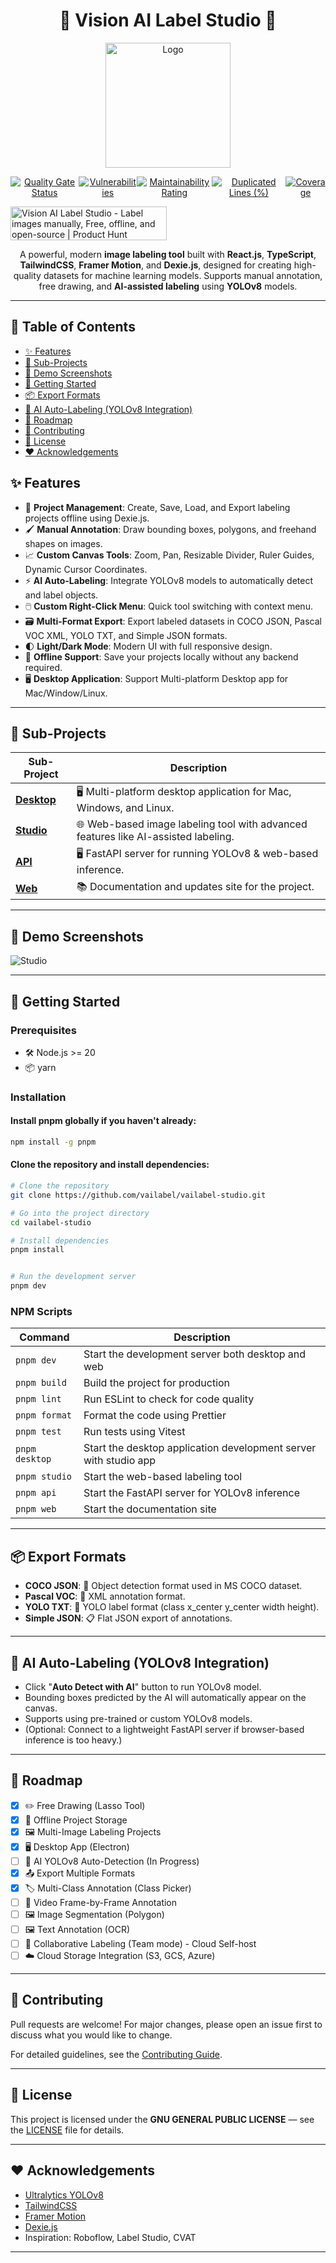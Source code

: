 <h1 align="center">🌟 Vision AI Label Studio 🌟</h1>
<p align="center">
  <img src="/apps/web/public/logo.png" alt="Logo" width="200">
</p>
<p align="center">
  <span style="display: flex; flex-direction: row; align-items: center; justify-content: center;">
    <a href="https://sonarcloud.io/summary/new_code?id=vailabel_vailabel-studio">
      <img src="https://sonarcloud.io/api/project_badges/measure?project=vailabel_vailabel-studio&metric=alert_status" alt="Quality Gate Status">
    </a>
    <a href="https://sonarcloud.io/summary/new_code?id=vailabel_vailabel-studio">
      <img src="https://sonarcloud.io/api/project_badges/measure?project=vailabel_vailabel-studio&metric=vulnerabilities" alt="Vulnerabilities">
    </a>
    <a href="https://sonarcloud.io/summary/new_code?id=vailabel_vailabel-studio">
      <img src="https://sonarcloud.io/api/project_badges/measure?project=vailabel_vailabel-studio&metric=sqale_rating" alt="Maintainability Rating">
    </a>
    <a href="https://sonarcloud.io/summary/new_code?id=vailabel_vailabel-studio">
      <img src="https://sonarcloud.io/api/project_badges/measure?project=vailabel_vailabel-studio&metric=duplicated_lines_density" alt="Duplicated Lines (%)">
    </a>
    <a href="https://sonarcloud.io/summary/new_code?id=vailabel_vailabel-studio">
      <img src="https://sonarcloud.io/api/project_badges/measure?project=vailabel_vailabel-studio&metric=coverage" alt="Coverage">
    </a>
  </span>
</p>

<a href="https://www.producthunt.com/posts/vision-ai-label-studio?embed=true&utm_source=badge-featured&utm_medium=badge&utm_source=badge-vision&#0045;ai&#0045;label&#0045;studio" target="_blank"><img src="https://api.producthunt.com/widgets/embed-image/v1/featured.svg?post_id=966886&theme=light&t=1748298189007" alt="Vision&#0032;AI&#0032;Label&#0032;Studio - Label&#0032;images&#0032;manually&#0044;&#0032;Free&#0044;&#0032;offline&#0044;&#0032;and&#0032;open&#0045;source | Product Hunt" style="width: 250px; height: 54px;" width="250" height="54" /></a>

<p align="center">
  A powerful, modern <strong>image labeling tool</strong> built with <strong>React.js</strong>, <strong>TypeScript</strong>, <strong>TailwindCSS</strong>, <strong>Framer Motion</strong>, and <strong>Dexie.js</strong>, designed for creating high-quality datasets for machine learning models. Supports manual annotation, free drawing, and <strong>AI-assisted labeling</strong> using <strong>YOLOv8</strong> models.
</p>

---

## 📑 Table of Contents
- [✨ Features](#-features)
- [📂 Sub-Projects](#-sub-projects)
- [📸 Demo Screenshots](#-demo-screenshots)
- [🚀 Getting Started](#-getting-started)
- [📦 Export Formats](#-export-formats)
- [🤖 AI Auto-Labeling (YOLOv8 Integration)](#-ai-auto-labeling-yolov8-integration)
- [📝 Roadmap](#-roadmap)
- [🤝 Contributing](#-contributing)
- [📄 License](#-license)
- [❤️ Acknowledgements](#acknowledgements)

## ✨ Features

- 🚀 **Project Management**: Create, Save, Load, and Export labeling projects offline using Dexie.js.
- 🖌️ **Manual Annotation**: Draw bounding boxes, polygons, and freehand shapes on images.
- 📈 **Custom Canvas Tools**: Zoom, Pan, Resizable Divider, Ruler Guides, Dynamic Cursor Coordinates.
- ⚡ **AI Auto-Labeling**: Integrate YOLOv8 models to automatically detect and label objects.
- 🖱️ **Custom Right-Click Menu**: Quick tool switching with context menu.
- 🗃️ **Multi-Format Export**: Export labeled datasets in COCO JSON, Pascal VOC XML, YOLO TXT, and Simple JSON formats.
- 🌓 **Light/Dark Mode**: Modern UI with full responsive design.
- 💾 **Offline Support**: Save your projects locally without any backend required.
- 🖥️ **Desktop Application**: Support Multi-platform Desktop app for Mac/Window/Linux.

---

## 📂 Sub-Projects

| Sub-Project                 | Description                                                                        |
| --------------------------- | ---------------------------------------------------------------------------------- |
| [**Desktop**](apps/desktop) | 🖥️ Multi-platform desktop application for Mac, Windows, and Linux.                 |
| [**Studio**](apps/studio)   | 🌐 Web-based image labeling tool with advanced features like AI-assisted labeling. |
| [**API**](apps/api)         | 🖥️ FastAPI server for running YOLOv8 & web-based inference.                        |
| [**Web**](apps/web)         | 📚 Documentation and updates site for the project.                                 |

---

## 📸 Demo Screenshots

![Studio](/docs/screens/studio.gif)

---

## 🚀 Getting Started

### Prerequisites

- 🛠️ Node.js >= 20
- 📦 yarn

### Installation

#### Install pnpm globally if you haven't already:

```bash
npm install -g pnpm
```
#### Clone the repository and install dependencies:

```bash
# Clone the repository
git clone https://github.com/vailabel/vailabel-studio.git

# Go into the project directory
cd vailabel-studio

# Install dependencies
pnpm install


# Run the development server
pnpm dev
```


### NPM Scripts
| Command                | Description                                      |
| ---------------------- | ------------------------------------------------ |
| `pnpm dev`             | Start the development server both desktop and web                 |
| `pnpm build`           | Build the project for production                  |
| `pnpm lint`            | Run ESLint to check for code quality              |
| `pnpm format`          | Format the code using Prettier                    |
| `pnpm test`            | Run tests using Vitest                            |
| `pnpm desktop`        | Start the desktop application development server with studio app                 |
| `pnpm studio`          | Start the web-based labeling tool                 |
| `pnpm api`             | Start the FastAPI server for YOLOv8 inference    |
| `pnpm web`             | Start the documentation site                      |


---

## 📦 Export Formats

- **COCO JSON**: 🐒 Object detection format used in MS COCO dataset.
- **Pascal VOC**: 📄 XML annotation format.
- **YOLO TXT**: 🦁 YOLO label format (class x_center y_center width height).
- **Simple JSON**: 📋 Flat JSON export of annotations.

---

## 🤖 AI Auto-Labeling (YOLOv8 Integration)

- Click "**Auto Detect with AI**" button to run YOLOv8 model.
- Bounding boxes predicted by the AI will automatically appear on the canvas.
- Supports using pre-trained or custom YOLOv8 models.
- (Optional: Connect to a lightweight FastAPI server if browser-based inference is too heavy.)

---

## 📝 Roadmap

- [x] ✏️ Free Drawing (Lasso Tool)
- [x] 💾 Offline Project Storage
- [x] 🖼️ Multi-Image Labeling Projects
- [x] 🖥️ Desktop App (Electron)
- [ ] 🤖 AI YOLOv8 Auto-Detection (In Progress)
- [x] 📤 Export Multiple Formats
- [x] 🏷️ Multi-Class Annotation (Class Picker)
- [ ] 🎥 Video Frame-by-Frame Annotation
- [ ] 🖼️ Image Segmentation (Polygon)
- [ ] 🖼️ Text Annotation (OCR)
- [ ] 👥 Collaborative Labeling (Team mode) - Cloud Self-host
- [ ] ☁️ Cloud Storage Integration (S3, GCS, Azure)

---

## 🤝 Contributing

Pull requests are welcome! For major changes, please open an issue first to discuss what you would like to change.

For detailed guidelines, see the [Contributing Guide](CONTRIBUTE.md).

---

## 📄 License

This project is licensed under the **GNU GENERAL PUBLIC LICENSE** — see the [LICENSE](LICENSE) file for details.

---

## ❤️ Acknowledgements

- [Ultralytics YOLOv8](https://github.com/ultralytics/ultralytics)
- [TailwindCSS](https://tailwindcss.com/)
- [Framer Motion](https://www.framer.com/motion/)
- [Dexie.js](https://dexie.org/)
- Inspiration: Roboflow, Label Studio, CVAT

---

